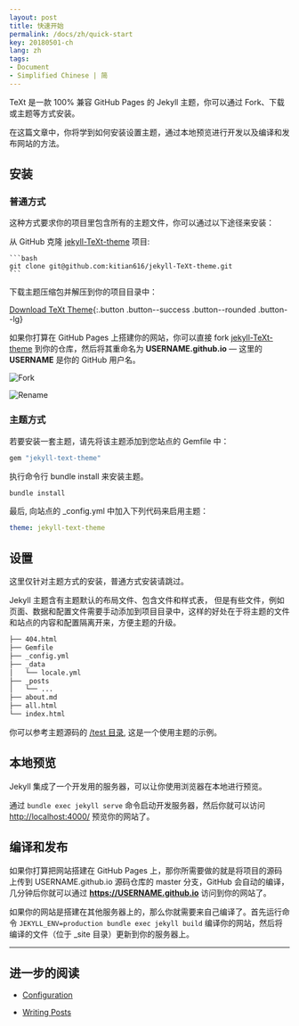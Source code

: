 ```yaml
---
layout: post
title: 快速开始
permalink: /docs/zh/quick-start
key: 20180501-ch
lang: zh
tags:
- Document
- Simplified Chinese | 简
---
```


TeXt 是一款 100% 兼容 GitHub Pages 的 Jekyll 主题，你可以通过 Fork、下载或主题等方式安装。

在这篇文章中，你将学到如何安装设置主题，通过本地预览进行开发以及编译和发布网站的方法。

<!--more-->

## 安装

### 普通方式

这种方式要求你的项目里包含所有的主题文件，你可以通过以下途径来安装：

从 GitHub 克隆 [jekyll-TeXt-theme](https://github.com/kitian616/jekyll-TeXt-theme) 项目:

    ```bash
    git clone git@github.com:kitian616/jekyll-TeXt-theme.git
    ```

下载主题压缩包并解压到你的项目目录中：

[Download TeXt Theme](https://github.com/kitian616/jekyll-TeXt-theme/archive/master.zip){:.button .button--success .button--rounded .button--lg}

如果你打算在 GitHub Pages 上搭建你的网站，你可以直接 fork [jekyll-TeXt-theme](https://github.com/kitian616/jekyll-TeXt-theme) 到你的仓库，然后将其重命名为 **USERNAME.github.io** — 这里的 **USERNAME** 是你的 GitHub 用户名。

![Fork](https://raw.githubusercontent.com/kitian616/jekyll-TeXt-theme/master/test/assets/images/github-fork.png)

![Rename](https://raw.githubusercontent.com/kitian616/jekyll-TeXt-theme/master/test/assets/images/github-rename-repo.png)

### 主题方式

若要安装一套主题，请先将该主题添加到您站点的 Gemfile 中：

```ruby
gem "jekyll-text-theme"
```

执行命令行 bundle install 来安装主题。

```bash
bundle install
```

最后, 向站点的 _config.yml 中加入下列代码来启用主题：

```yaml
theme: jekyll-text-theme
```

## 设置

这里仅针对主题方式的安装，普通方式安装请跳过。

Jekyll 主题含有主题默认的布局文件、包含文件和样式表， 但是有些文件，例如页面、数据和配置文件需要手动添加到项目目录中，这样的好处在于将主题的文件和站点的内容和配置隔离开来，方便主题的升级。

```bash
├── 404.html
├── Gemfile
├── _config.yml
├── _data
│   └── locale.yml
├── _posts
│   └── ...
├── about.md
├── all.html
└── index.html
```

你可以参考主题源码的 [/test 目录](https://github.com/kitian616/jekyll-TeXt-theme/tree/master/test), 这是一个使用主题的示例。

## 本地预览

Jekyll 集成了一个开发用的服务器，可以让你使用浏览器在本地进行预览。

通过 `bundle exec jekyll serve` 命令启动开发服务器，然后你就可以访问 [http://localhost:4000/](http://localhost:4000/) 预览你的网站了。

## 编译和发布

如果你打算把网站搭建在 GitHub Pages 上，那你所需要做的就是将项目的源码上传到 USERNAME.github.io 源码仓库的 master 分支，GitHub 会自动的编译，几分钟后你就可以通过 **https://USERNAME.github.io** 访问到你的网站了。

如果你的网站是搭建在其他服务器上的，那么你就需要来自己编译了。首先运行命令 `JEKYLL_ENV=production bundle exec jekyll build` 编译你的网站，然后将编译的文件（位于 _site 目录）更新到你的服务器上。

---

## 进一步的阅读

- [Configuration](https://tianqi.name/jekyll-TeXt-theme/docs/zh/configuration)

- [Writing Posts](https://tianqi.name/jekyll-TeXt-theme/docs/zh/writing-posts)
